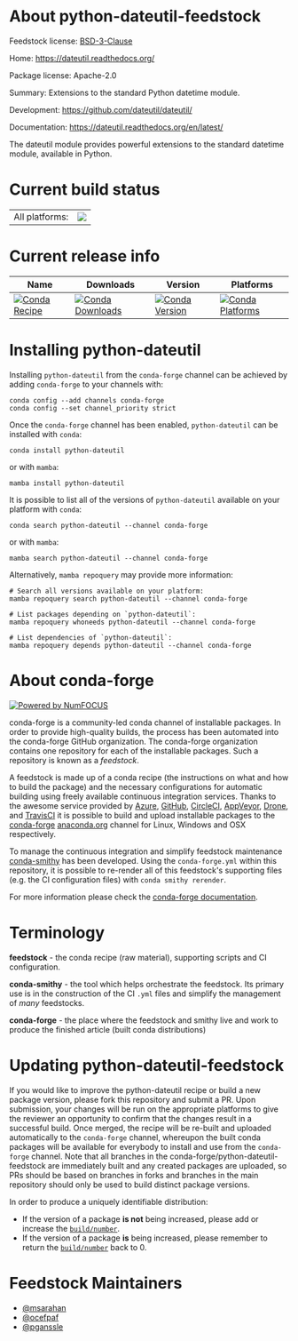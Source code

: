 About python-dateutil-feedstock
===============================

Feedstock license: [BSD-3-Clause](https://github.com/conda-forge/python-dateutil-feedstock/blob/main/LICENSE.txt)

Home: https://dateutil.readthedocs.org/

Package license: Apache-2.0

Summary: Extensions to the standard Python datetime module.

Development: https://github.com/dateutil/dateutil/

Documentation: https://dateutil.readthedocs.org/en/latest/

The dateutil module provides powerful extensions to the standard datetime
module, available in Python.


Current build status
====================


<table><tr><td>All platforms:</td>
    <td>
      <a href="https://dev.azure.com/conda-forge/feedstock-builds/_build/latest?definitionId=4563&branchName=main">
        <img src="https://dev.azure.com/conda-forge/feedstock-builds/_apis/build/status/python-dateutil-feedstock?branchName=main">
      </a>
    </td>
  </tr>
</table>

Current release info
====================

| Name | Downloads | Version | Platforms |
| --- | --- | --- | --- |
| [![Conda Recipe](https://img.shields.io/badge/recipe-python--dateutil-green.svg)](https://anaconda.org/conda-forge/python-dateutil) | [![Conda Downloads](https://img.shields.io/conda/dn/conda-forge/python-dateutil.svg)](https://anaconda.org/conda-forge/python-dateutil) | [![Conda Version](https://img.shields.io/conda/vn/conda-forge/python-dateutil.svg)](https://anaconda.org/conda-forge/python-dateutil) | [![Conda Platforms](https://img.shields.io/conda/pn/conda-forge/python-dateutil.svg)](https://anaconda.org/conda-forge/python-dateutil) |

Installing python-dateutil
==========================

Installing `python-dateutil` from the `conda-forge` channel can be achieved by adding `conda-forge` to your channels with:

```
conda config --add channels conda-forge
conda config --set channel_priority strict
```

Once the `conda-forge` channel has been enabled, `python-dateutil` can be installed with `conda`:

```
conda install python-dateutil
```

or with `mamba`:

```
mamba install python-dateutil
```

It is possible to list all of the versions of `python-dateutil` available on your platform with `conda`:

```
conda search python-dateutil --channel conda-forge
```

or with `mamba`:

```
mamba search python-dateutil --channel conda-forge
```

Alternatively, `mamba repoquery` may provide more information:

```
# Search all versions available on your platform:
mamba repoquery search python-dateutil --channel conda-forge

# List packages depending on `python-dateutil`:
mamba repoquery whoneeds python-dateutil --channel conda-forge

# List dependencies of `python-dateutil`:
mamba repoquery depends python-dateutil --channel conda-forge
```


About conda-forge
=================

[![Powered by
NumFOCUS](https://img.shields.io/badge/powered%20by-NumFOCUS-orange.svg?style=flat&colorA=E1523D&colorB=007D8A)](https://numfocus.org)

conda-forge is a community-led conda channel of installable packages.
In order to provide high-quality builds, the process has been automated into the
conda-forge GitHub organization. The conda-forge organization contains one repository
for each of the installable packages. Such a repository is known as a *feedstock*.

A feedstock is made up of a conda recipe (the instructions on what and how to build
the package) and the necessary configurations for automatic building using freely
available continuous integration services. Thanks to the awesome service provided by
[Azure](https://azure.microsoft.com/en-us/services/devops/), [GitHub](https://github.com/),
[CircleCI](https://circleci.com/), [AppVeyor](https://www.appveyor.com/),
[Drone](https://cloud.drone.io/welcome), and [TravisCI](https://travis-ci.com/)
it is possible to build and upload installable packages to the
[conda-forge](https://anaconda.org/conda-forge) [anaconda.org](https://anaconda.org/)
channel for Linux, Windows and OSX respectively.

To manage the continuous integration and simplify feedstock maintenance
[conda-smithy](https://github.com/conda-forge/conda-smithy) has been developed.
Using the ``conda-forge.yml`` within this repository, it is possible to re-render all of
this feedstock's supporting files (e.g. the CI configuration files) with ``conda smithy rerender``.

For more information please check the [conda-forge documentation](https://conda-forge.org/docs/).

Terminology
===========

**feedstock** - the conda recipe (raw material), supporting scripts and CI configuration.

**conda-smithy** - the tool which helps orchestrate the feedstock.
                   Its primary use is in the construction of the CI ``.yml`` files
                   and simplify the management of *many* feedstocks.

**conda-forge** - the place where the feedstock and smithy live and work to
                  produce the finished article (built conda distributions)


Updating python-dateutil-feedstock
==================================

If you would like to improve the python-dateutil recipe or build a new
package version, please fork this repository and submit a PR. Upon submission,
your changes will be run on the appropriate platforms to give the reviewer an
opportunity to confirm that the changes result in a successful build. Once
merged, the recipe will be re-built and uploaded automatically to the
`conda-forge` channel, whereupon the built conda packages will be available for
everybody to install and use from the `conda-forge` channel.
Note that all branches in the conda-forge/python-dateutil-feedstock are
immediately built and any created packages are uploaded, so PRs should be based
on branches in forks and branches in the main repository should only be used to
build distinct package versions.

In order to produce a uniquely identifiable distribution:
 * If the version of a package **is not** being increased, please add or increase
   the [``build/number``](https://docs.conda.io/projects/conda-build/en/latest/resources/define-metadata.html#build-number-and-string).
 * If the version of a package **is** being increased, please remember to return
   the [``build/number``](https://docs.conda.io/projects/conda-build/en/latest/resources/define-metadata.html#build-number-and-string)
   back to 0.

Feedstock Maintainers
=====================

* [@msarahan](https://github.com/msarahan/)
* [@ocefpaf](https://github.com/ocefpaf/)
* [@pganssle](https://github.com/pganssle/)


<!-- dummy commit to enable rerendering -->


